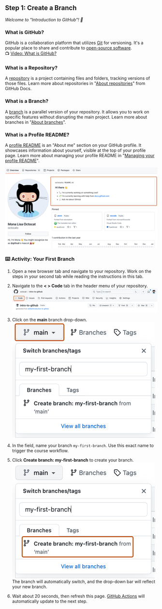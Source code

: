 <!--
  <<< Author notes: Step 1 >>>
  Choose 3-5 steps for your course.
  The first step is always the hardest, so pick something easy!
  Link to docs.github.com for further explanations.
  Encourage users to open new tabs for steps!
-->

## Step 1: Create a Branch

_Welcome to "Introduction to GitHub"! :wave:_

### What is GitHub?

GitHub is a collaboration platform that utilizes [Git](https://docs.github.com/get-started/quickstart/github-glossary#git) for versioning. It's a popular place to share and contribute to [open-source software](https://docs.github.com/get-started/quickstart/github-glossary#open-source).
<br>:tv: [Video: What is GitHub?](https://www.youtube.com/watch?v=pBy1zgt0XPc)

### What is a Repository?

A [repository](https://docs.github.com/get-started/quickstart/github-glossary#repository) is a project containing files and folders, tracking versions of those files. Learn more about repositories in "[About repositories](https://docs.github.com/en/repositories/creating-and-managing-repositories/about-repositories)" from GitHub Docs.

### What is a Branch?

A [branch](https://docs.github.com/en/get-started/quickstart/github-glossary#branch) is a parallel version of your repository. It allows you to work on specific features without disrupting the main project. Learn more about branches in "[About branches](https://docs.github.com/en/pull-requests/collaborating-with-pull-requests/proposing-changes-to-your-work-with-pull-requests/about-branches)".

### What is a Profile README?

A [profile README](https://docs.github.com/account-and-profile/setting-up-and-managing-your-github-profile/customizing-your-profile/managing-your-profile-readme) is an "About me" section on your GitHub profile. It showcases information about yourself, visible at the top of your profile page. Learn more about managing your profile README in "[Managing your profile README](https://docs.github.com/en/account-and-profile/setting-up-and-managing-your-github-profile/customizing-your-profile/managing-your-profile-readme)".

![profile-readme-example](/images/profile-readme-example.png)

### :keyboard: Activity: Your First Branch

1. Open a new browser tab and navigate to your repository. Work on the steps in your second tab while reading the instructions in this tab.
2. Navigate to the **< > Code** tab in the header menu of your repository.
   ![code-tab](/images/code-tab.png)
3. Click on the **main** branch drop-down.
   ![main-branch-dropdown](/images/main-branch-dropdown.png)
4. In the field, name your branch `my-first-branch`. Use this exact name to trigger the course workflow.
5. Click **Create branch: my-first-branch** to create your branch.
   ![create-branch-button](/images/create-branch-button.png)
   The branch will automatically switch, and the drop-down bar will reflect your new branch.

6. Wait about 20 seconds, then refresh this page. [GitHub Actions](https://docs.github.com/en/actions) will automatically update to the next step.
